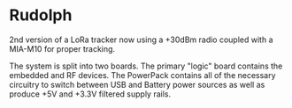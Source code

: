 # Rudolph
2nd version of a LoRa tracker now using a +30dBm radio coupled with a MIA-M10 for proper tracking.

The system is split into two boards. The primary "logic" board contains the embedded and RF devices. The PowerPack contains all of the necessary circuitry to switch between USB and Battery power sources as well as produce +5V and +3.3V filtered supply rails.
